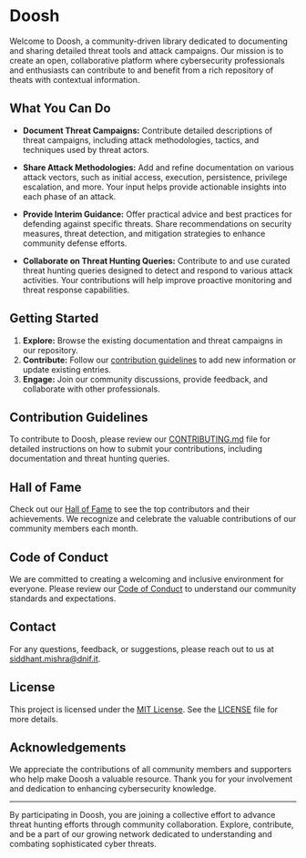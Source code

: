 # Doosh

Welcome to Doosh, a community-driven library dedicated to documenting and sharing detailed threat tools and attack campaigns. Our mission is to create an open, collaborative platform where cybersecurity professionals and enthusiasts can contribute to and benefit from a rich repository of theats with contextual information.

## What You Can Do

- **Document Threat Campaigns:** Contribute detailed descriptions of threat campaigns, including attack methodologies, tactics, and techniques used by threat actors.
  
- **Share Attack Methodologies:** Add and refine documentation on various attack vectors, such as initial access, execution, persistence, privilege escalation, and more. Your input helps provide actionable insights into each phase of an attack.
  
- **Provide Interim Guidance:** Offer practical advice and best practices for defending against specific threats. Share recommendations on security measures, threat detection, and mitigation strategies to enhance community defense efforts.

- **Collaborate on Threat Hunting Queries:** Contribute to and use curated threat hunting queries designed to detect and respond to various attack activities. Your contributions will help improve proactive monitoring and threat response capabilities.

## Getting Started

1. **Explore:** Browse the existing documentation and threat campaigns in our repository.
2. **Contribute:** Follow our [contribution guidelines](CONTRIBUTING.md) to add new information or update existing entries.
3. **Engage:** Join our community discussions, provide feedback, and collaborate with other professionals.

## Contribution Guidelines

To contribute to Doosh, please review our [CONTRIBUTING.md](CONTRIBUTING.md) file for detailed instructions on how to submit your contributions, including documentation and threat hunting queries.

## Hall of Fame

Check out our [Hall of Fame](hall-of-fame/) to see the top contributors and their achievements. We recognize and celebrate the valuable contributions of our community members each month.

## Code of Conduct

We are committed to creating a welcoming and inclusive environment for everyone. Please review our [Code of Conduct](CODE_OF_CONDUCT.md) to understand our community standards and expectations.

## Contact

For any questions, feedback, or suggestions, please reach out to us at [siddhant.mishra@dnif.it](mailto:siddhant.mishra@dnif.it).

## License

This project is licensed under the [MIT License](LICENSE). See the [LICENSE](LICENSE) file for more details.

## Acknowledgements

We appreciate the contributions of all community members and supporters who help make Doosh a valuable resource. Thank you for your involvement and dedication to enhancing cybersecurity knowledge.

---

By participating in Doosh, you are joining a collective effort to advance threat hunting efforts through community collaboration. Explore, contribute, and be a part of our growing network dedicated to understanding and combating sophisticated cyber threats.

